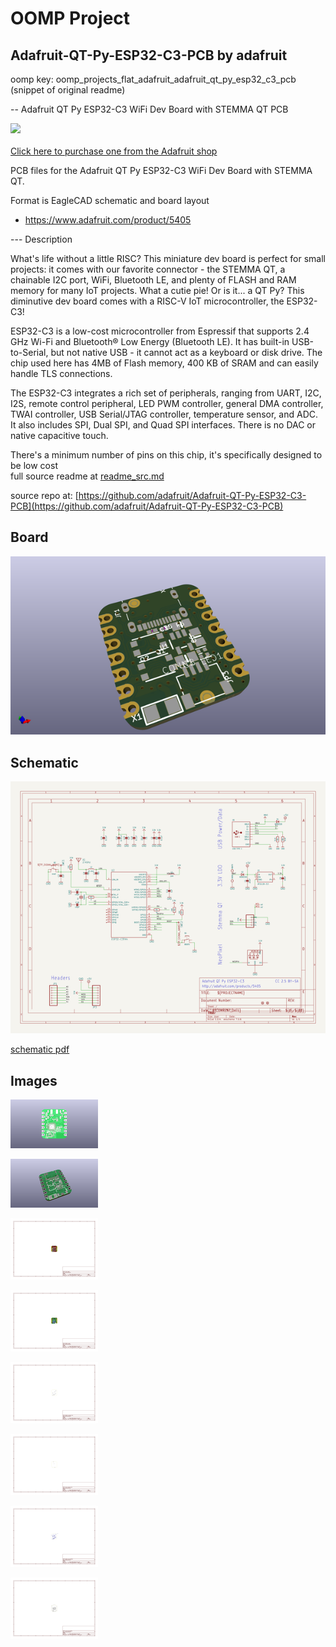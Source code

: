 # OOMP Project  
## Adafruit-QT-Py-ESP32-C3-PCB  by adafruit  
  
oomp key: oomp_projects_flat_adafruit_adafruit_qt_py_esp32_c3_pcb  
(snippet of original readme)  
  
-- Adafruit QT Py ESP32-C3 WiFi Dev Board with STEMMA QT PCB  
  
<a href="http://www.adafruit.com/products/5405"><img src="assets/5405.jpg?raw=true" width="500px"><br/>  
Click here to purchase one from the Adafruit shop</a>  
  
PCB files for the Adafruit QT Py ESP32-C3 WiFi Dev Board with STEMMA QT.   
  
Format is EagleCAD schematic and board layout  
* https://www.adafruit.com/product/5405  
  
--- Description  
  
What's life without a little RISC? This miniature dev board is perfect for small projects: it comes with our favorite connector - the STEMMA QT, a chainable I2C port, WiFi, Bluetooth LE, and plenty of FLASH and RAM memory for many IoT projects. What a cutie pie! Or is it... a QT Py? This diminutive dev board comes with a RISC-V IoT microcontroller, the ESP32-C3!  
  
ESP32-C3 is a low-cost microcontroller from Espressif that supports 2.4 GHz Wi-Fi and Bluetooth® Low Energy (Bluetooth LE). It has built-in USB-to-Serial, but not native USB - it cannot act as a keyboard or disk drive. The chip used here has 4MB of Flash memory, 400 KB of SRAM and can easily handle TLS connections.  
  
The ESP32-C3 integrates a rich set of peripherals, ranging from UART, I2C, I2S, remote control peripheral, LED PWM controller, general DMA controller, TWAI controller, USB Serial/JTAG controller, temperature sensor, and ADC. It also includes SPI, Dual SPI, and Quad SPI interfaces. There is no DAC or native capacitive touch.  
  
There's a minimum number of pins on this chip, it's specifically designed to be low cost   
  full source readme at [readme_src.md](readme_src.md)  
  
source repo at: [https://github.com/adafruit/Adafruit-QT-Py-ESP32-C3-PCB](https://github.com/adafruit/Adafruit-QT-Py-ESP32-C3-PCB)  
## Board  
  
[![working_3d.png](working_3d_600.png)](working_3d.png)  
## Schematic  
  
[![working_schematic.png](working_schematic_600.png)](working_schematic.png)  
  
[schematic pdf](working_schematic.pdf)  
## Images  
  
[![working_3D_bottom.png](working_3D_bottom_140.png)](working_3D_bottom.png)  
  
[![working_3D_top.png](working_3D_top_140.png)](working_3D_top.png)  
  
[![working_assembly_page_01.png](working_assembly_page_01_140.png)](working_assembly_page_01.png)  
  
[![working_assembly_page_02.png](working_assembly_page_02_140.png)](working_assembly_page_02.png)  
  
[![working_assembly_page_03.png](working_assembly_page_03_140.png)](working_assembly_page_03.png)  
  
[![working_assembly_page_04.png](working_assembly_page_04_140.png)](working_assembly_page_04.png)  
  
[![working_assembly_page_05.png](working_assembly_page_05_140.png)](working_assembly_page_05.png)  
  
[![working_assembly_page_06.png](working_assembly_page_06_140.png)](working_assembly_page_06.png)  
